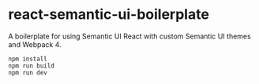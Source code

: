 # react-semantic-ui-boilerplate

A boilerplate for using Semantic UI React with custom Semantic UI themes and Webpack 4.

    npm install
    npm run build
    npm run dev

